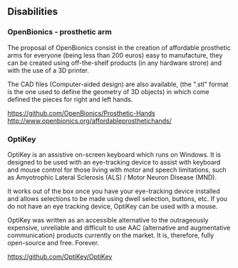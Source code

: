 ## Disabilities

### OpenBionics - prosthetic arm

The proposal of OpenBionics consist in the creation of affordable prosthetic arms for everyone (being less than 200 euros) easy to manufacture, they can be created using off-the-shelf products (in any hardware strore) and with the use of a 3D printer.

The CAD files (Computer-aided design) are also available, (the ".stl" format is the one used to define the geometry of 3D objects) in which come defined the pieces for right and left hands.

https://github.com/OpenBionics/Prosthetic-Hands    
http://www.openbionics.org/affordableprosthetichands/

### OptiKey

OptiKey is an assistive on-screen keyboard which runs on Windows. It is designed to be used with an eye-tracking device to assist with keyboard and mouse control for those living with motor and speech limitations, such as Amyotrophic Lateral Sclerosis (ALS) / Motor Neuron Disease (MND).

It works out of the box once you have your eye-tracking device installed and allows selections to be made using dwell selection, buttons, etc. If you do not have an eye tracking device, OptiKey can be used with a mouse.

OptiKey was written as an accessible alternative to the outrageously expensive, unreliable and difficult to use AAC (alternative and augmentative communication) products currently on the market. It is, therefore, fully open-source and free. Forever.

https://github.com/OptiKey/OptiKey
